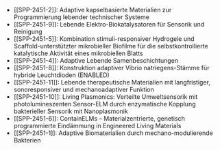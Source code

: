 - [[SPP-2451-2]]: Adaptive kapselbasierte Materialien zur Programmierung lebender technischer Systeme
- [[SPP-2451-9]]: Lebende Elektro-Biokatalysatoren für Sensorik und Reinigung
- [[SPP-2451-5]]: Kombination stimuli-responsiver Hydrogele und Scaffold-unterstützter mikrobieller Biofilme für die selbstkontrollierte katalytische Aktivität eines mikrobiellen Blatts
- [[SPP-2451-4]]: Adaptive Lebende Samenbeschichtungen
- [[SPP-2451-8]]: Konstruktion adaptiver Vibrio natriegens-Stämme für hybride Leuchtdioden (ENABLED)
- [[SPP-2451-11]]: Lebende therapeutische Materialien mit langfristiger, sonoresponsiver und mechanoadaptiver Funktion
- [[SPP-2451-10]]: Living Plasmonics: Verteilte Umweltsensorik mit photolumineszenten Sensor-ELM durch enzymatische Kopplung bakterieller Sensorik mit Nanoplasmonik
- [[SPP-2451-6]]: ContainELMs – Materialzentrierte, genetisch programmierte Eindämmung in Engineered Living Materials
- [[SPP-2451-1]]: Adaptive Biomaterialien durch mechano-modulierende Bakterien
